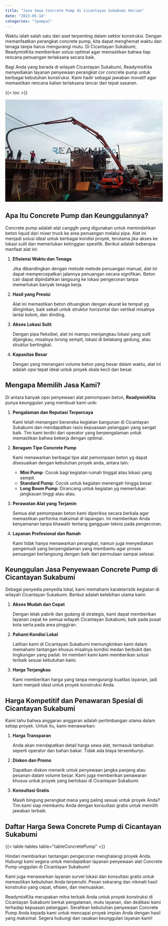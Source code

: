 ```yaml
---
title: "Jasa Sewa Concrete Pump di Cicantayan Sukabumi Harian"
date: "2023-05-14"
categories: "[pompa]"
---
```


Waktu ialah salah satu dari aset terpenting dalam sektor konstruksi. Dengan memanfaatkan perangkat concrete pump, kita dapat menghemat waktu dan tenaga tanpa harus mengurangi mutu. Di Cicantayan Sukabumi, ReadymixKita memberikan solusi optimal agar memastikan bahwa tiap rencana penuangan terlaksana secara baik.

Bagi Anda yang berada di wilayah Cicantayan Sukabumi, ReadymixKita menyediakan layanan penyewaan perangkat cor concrete pump untuk berbagai kebutuhan konstruksi. Kami hadir sebagai jawaban inovatif agar memastikan rencana kalian terlaksana lancar dan tepat sasaran.

{{< toc >}}

![Jasa Sewa Concrete Pump di Cicantayan Sukabumi Harian](/images/pompa/sewa-pompa-03.jpg)

## Apa Itu Concrete Pump dan Keunggulannya?

Concrete pump adalah alat canggih yang digunakan untuk memindahkan beton liquid dari mixer truck ke area penuangan melalui pipa. Alat ini menjadi solusi ideal untuk berbagai kondisi proyek, terutama jika akses ke lokasi sulit dan memerlukan ketinggian spesifik. Berikut adalah beberapa manfaat alat ini:

1. **Efisiensi Waktu dan Tenaga**

   Jika dibandingkan dengan metode metode penuangan manual, alat ini dapat mempercepatkan jalannya penuangan secara signifikan. Beton cair dapat dipindahkan langsung ke lokasi pengecoran tanpa memerlukan banyak tenaga kerja.

2. **Hasil yang Presisi**

   Alat ini memastikan beton dituangkan dengan akurat ke tempat yg diinginkan, baik sekali untuk struktur horizontal dan vertikal misalnya lantai kolom, dan dinding.

3. **Akses Lokasi Sulit**

   Dengan pipa fleksibel, alat ini mampu menjangkau lokasi yang sulit dijangkau, misalnya lorong sempit, lokasi di belakang gedung, atau struktur bertingkat.

4. **Kapasitas Besar**

   Dengan yang menangani volume beton yang besar dalam waktu, alat ini adalah opsi tepat ideal untuk proyek skala kecil dan besar.

## Mengapa Memilih Jasa Kami?

Di antara banyak opsi penyewaan alat pemompaan beton, **ReadymixKita** punya keunggulan yang membuat kami unik:

1. **Pengalaman dan Reputasi Terpercaya**

   Kami telah menangani beraneka kegiatan bangunan di Cicantayan Sukabumi dan mendapatkan rasio kepuasaan pelanggan yang sangat baik. Tim kami terdiri dari operator yang berpengalaman untuk memastikan bahwa bekerja dengan optimal.

2. **Beragam Tipe Concrete Pump**

   Kami menawarkan berbagai tipe alat pemompaan beton yg dapat disesuaikan dengan kebutuhan proyek anda, antara lain:
   - **Mini Pump**: Cocok bagi kegiatan rumah tinggal atau lokasi yang sempit.
   - **Standard Pump**: Cocok untuk kegiatan menengah hingga besar.
   - **Long Boom Pump**: Dirancang untuk kegiatan yg memerlukan jangkauan tinggi atau atau.

3. **Perawatan Alat yang Terjamin**

   Semua alat pemompaan beton kami diperiksa secara berkala agar memastikan performa maksimal di lapangan. Ini memberikan Anda kenyamanan tanpa khawatir tentang gangguan teknis pada pengecoran.

4. **Layanan Profesional dan Ramah**

   Kami tidak hanya menawarkan perangkat, namun juga menyediakan pengemudi yang berpengalaman yang membantu agar proses penuangan berlangsung dengan baik dari permulaan sampai selesai.

## Keunggulan Jasa Penyewaan Concrete Pump di Cicantayan Sukabumi

Sebagai penyedia penyedia lokal, kami memahami karakteristik kegiatan di wilayah Cicantayan Sukabumi. Berikut adalah kelebihan utama kami:

1. **Akses Mudah dan Cepat**

   Dengan letak pabrik dan gudang di strategis, kami dapat memberikan layanan cepat ke semua wilayah Cicantayan Sukabumi, baik pada pusat kota serta pada area pinggiran.

2. **Pahami Kondisi Lokal**

   Latihan kami di Cicantayan Sukabumi memungkinkan kami dalam memahami tantangan khusus misalnya kondisi medan berbukit dan lingkungan yang padat. Ini memberi kami kami memberikan solusi terbaik sesuai kebutuhan kami.

3. **Harga Terjangkau**

   Kami memberikan harga yang tanpa mengurangi kualitas layanan, jadi kami menjadi ideal untuk proyek konstruksi Anda.

## Harga Kompetitif dan Penawaran Spesial di Cicantayan Sukabumi

Kami tahu bahwa anggaran anggaran adalah pertimbangan utama dalam setiap proyek. Untuk itu, kami menawarkan:

1. **Harga Transparan**

   Anda akan mendapatkan detail harga sewa alat, termasuk tambahan seperti operator dan bahan bakar. Tidak ada biaya tersembunyi.

2. **Diskon dan Promo**

   Dapatkan diskon menarik untuk penyewaan jangka panjang atau pesanan dalam volume besar. Kami juga memberikan penawaran khusus untuk proyek yang berlokasi di Cicantayan Sukabumi.

3. **Konsultasi Gratis**

   Masih bingung perangkat mana yang paling sesuai untuk proyek Anda? Tim kami siap membantu Anda dengan konsultasi gratis untuk memilih jawaban terbaik.

## Daftar Harga Sewa Concrete Pump di Cicantayan Sukabumi

{{< table-tables table="tableConcretePump" >}}

Hindari membiarkan tantangan pengecoran menghalangi proyek Anda. Hubungi kami segera untuk mendapatkan layanan penyewaan alat Concrete Pump unggulan di Cicantayan Sukabumi!

Kami juga menawarkan layanan survei lokasi dan konsultasi gratis untuk memastikan kebutuhan Anda terpenuhi. Pesan sekarang dan nikmati hasil konstruksi yang cepat, efisien, dan memuaskan.

ReadymixKita merupakan mitra terbaik Anda untuk proyek konstruksi di Cicantayan Sukabumi berkat pengalaman, mutu layanan, dan dedikasi kami terhadap kepuasan pelanggan. Serahkan kebutuhan penyewaan Concrete Pump Anda kepada kami untuk mencapai proyek impian Anda dengan hasil yang maksimal. Segera hubungi dan rasakan keunggulan layanan kami!